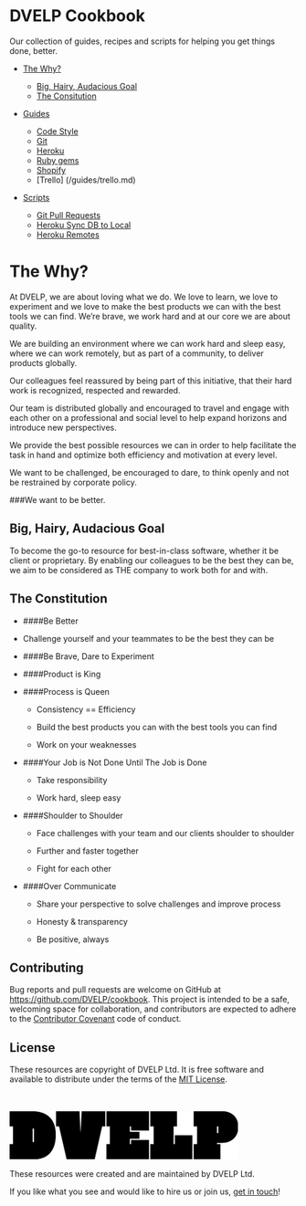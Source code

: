 # DVELP Cookbook

Our collection of guides, recipes and scripts for helping you get things done,
better.

* [The Why?](#the-why)
  * [Big, Hairy, Audacious Goal](#big-hairy-audacious-goal)
  * [The Consitution](#the-constitution)

* [Guides](/guides)
  * [Code Style](/guides/code-style/Readme.md)
  * [Git](/guides/Git.md)
  * [Heroku](/guides/Heroku%20Pipeline.md)
  * [Ruby gems](/guides/Creating%20Ruby%20Gems%20bespoke%20for%20DVELP.md)
  * [Shopify](/guides/Shopify.md)
  * [Trello] (/guides/trello.md)

* [Scripts](/scripts)
  * [Git Pull Requests](/scripts/git_merge_pull_request.sh)
  * [Heroku Sync DB to Local](/scripts/heroku_sync_db_to_local.sh)
  * [Heroku Remotes](/scripts/git_heroku_add.sh)

# The Why?
At DVELP, we are about loving what we do. We love to learn, we love to
experiment and we love to make the best products we can with the best tools we
can find. We’re brave, we work hard and at our core we are about quality.

We are building an environment where we can work hard and sleep easy, where we
can work remotely, but as part of a community, to deliver products globally.

Our colleagues feel reassured by being part of this initiative, that their hard
work is recognized, respected and rewarded.

Our team is distributed globally and encouraged to travel and engage with each
other on a professional and social level to help expand horizons and introduce
new perspectives.

We provide the best possible resources we can in order to help facilitate the
task in hand and optimize both efficiency and motivation at every level.

We want to be challenged, be encouraged to dare, to think openly and not be
restrained by corporate policy.

###We want to be better.

## Big, Hairy, Audacious Goal
To become the go-to resource for best-in-class software, whether it be client or
proprietary. By enabling our colleagues to be the best they can be, we aim to be
considered as THE company to work both for and with.

## The Constitution

* ####Be Better

 * Challenge yourself and your teammates to be the best they can be

* ####Be Brave, Dare to Experiment

* ####Product is King

* ####Process is Queen

  * Consistency == Efficiency

  * Build the best products you can with the best tools you can find

  * Work on your weaknesses

* ####Your Job is Not Done Until The Job is Done

  * Take responsibility

  * Work hard, sleep easy

* ####Shoulder to Shoulder

  * Face challenges with your team and our clients shoulder to shoulder

  * Further and faster together

  * Fight for each other

* ####Over Communicate

  * Share your perspective to solve challenges and improve process

  * Honesty & transparency

  * Be positive, always

## Contributing

Bug reports and pull requests are welcome on GitHub at https://github.com/DVELP/cookbook. This project is intended to be a safe, welcoming space for collaboration, and contributors are expected to adhere to the [Contributor Covenant](http://contributor-covenant.org/) code of conduct.

## License

These resources are copyright of DVELP Ltd. It is free software and available to distribute under the terms of the [MIT License](http://opensource.org/licenses/MIT).

<br></br>
[![alt text](https://raw.githubusercontent.com/DVELP/cookbook/master/assets/dvelp-logo.png "DVELP logo")](http://dvelp.co.uk)

These resources were created and are maintained by DVELP Ltd.

If you like what you see and would like to hire us or join us, [get in touch](http://dvelp.co.uk)!
